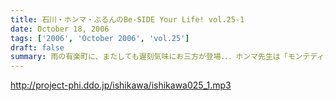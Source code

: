 ```yaml
---
title: 石川・ホンマ・ぶるんのBe-SIDE Your Life! vol.25-1
date: October 18, 2006
tags: ['2006', 'October 2006', 'vol.25']
draft: false
summary: 雨の有楽町に、またしても遅刻気味にお三方が登場．．．ホンマ先生は「モンテディオ山形」のスタジアムマフラー（タオル？）を巻いて堂々の入場。今回は25回目の配信のビーサイ。普通、ラジオ番組だと、特別番組とかで半年に一回くらいはお休みだとか、パーソナリティが夏休みをとったりするものなのですが．．．当番組は一切のお休みなし！！これからもガンガンにレギュラー配信していきますので、どーぞよろしくお願い致します。（あ、ディレクターのワタクシは休みましたが．．．）NAMAE
---
```


http://project-phi.ddo.jp/ishikawa/ishikawa025_1.mp3